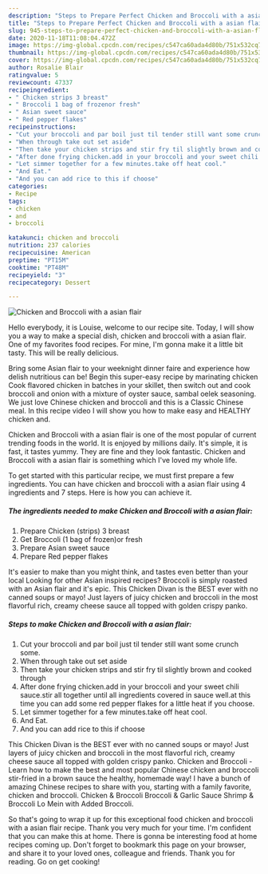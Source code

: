 ```yaml
---
description: "Steps to Prepare Perfect Chicken and Broccoli with a asian flair"
title: "Steps to Prepare Perfect Chicken and Broccoli with a asian flair"
slug: 945-steps-to-prepare-perfect-chicken-and-broccoli-with-a-asian-flair
date: 2020-11-18T11:08:04.472Z
image: https://img-global.cpcdn.com/recipes/c547ca60ada4d80b/751x532cq70/chicken-and-broccoli-with-a-asian-flair-recipe-main-photo.jpg
thumbnail: https://img-global.cpcdn.com/recipes/c547ca60ada4d80b/751x532cq70/chicken-and-broccoli-with-a-asian-flair-recipe-main-photo.jpg
cover: https://img-global.cpcdn.com/recipes/c547ca60ada4d80b/751x532cq70/chicken-and-broccoli-with-a-asian-flair-recipe-main-photo.jpg
author: Rosalie Blair
ratingvalue: 5
reviewcount: 47337
recipeingredient:
- " Chicken strips 3 breast"
- " Broccoli 1 bag of frozenor fresh"
- " Asian sweet sauce"
- " Red pepper flakes"
recipeinstructions:
- "Cut your broccoli and par boil just til tender still want some crunch some."
- "When through take out set aside"
- "Then take your chicken strips and stir fry til slightly brown and cooked through"
- "After done frying chicken.add in your broccoli and your sweet chili sauce.stir all together until all ingredients covered in sauce well.at this time you can add some red pepper flakes for a little heat if you choose."
- "Let simmer together for a few minutes.take off heat cool."
- "And Eat."
- "And you can add rice to this if choose"
categories:
- Recipe
tags:
- chicken
- and
- broccoli

katakunci: chicken and broccoli 
nutrition: 237 calories
recipecuisine: American
preptime: "PT15M"
cooktime: "PT48M"
recipeyield: "3"
recipecategory: Dessert

---
```



![Chicken and Broccoli with a asian flair](https://img-global.cpcdn.com/recipes/c547ca60ada4d80b/751x532cq70/chicken-and-broccoli-with-a-asian-flair-recipe-main-photo.jpg)

Hello everybody, it is Louise, welcome to our recipe site. Today, I will show you a way to make a special dish, chicken and broccoli with a asian flair. One of my favorites food recipes. For mine, I'm gonna make it a little bit tasty. This will be really delicious.

Bring some Asian flair to your weeknight dinner faire and experience how delish nutritious can be! Begin this super-easy recipe by marinating chicken Cook flavored chicken in batches in your skillet, then switch out and cook broccoli and onion with a mixture of oyster sauce, sambal oelek seasoning. We just love Chinese chicken and broccoli and this is a Classic Chinese meal. In this recipe video I will show you how to make easy and HEALTHY chicken and.

Chicken and Broccoli with a asian flair is one of the most popular of current trending foods in the world. It is enjoyed by millions daily. It's simple, it is fast, it tastes yummy. They are fine and they look fantastic. Chicken and Broccoli with a asian flair is something which I've loved my whole life.


To get started with this particular recipe, we must first prepare a few ingredients. You can have chicken and broccoli with a asian flair using 4 ingredients and 7 steps. Here is how you can achieve it.

<!--inarticleads1-->

##### The ingredients needed to make Chicken and Broccoli with a asian flair:

1. Prepare  Chicken (strips) 3 breast
1. Get  Broccoli (1 bag of frozen)or fresh
1. Prepare  Asian sweet sauce
1. Prepare  Red pepper flakes


It&#39;s easier to make than you might think, and tastes even better than your local Looking for other Asian inspired recipes? Broccoli is simply roasted with an Asian flair and it&#39;s epic. This Chicken Divan is the BEST ever with no canned soups or mayo! Just layers of juicy chicken and broccoli in the most flavorful rich, creamy cheese sauce all topped with golden crispy panko. 

<!--inarticleads2-->

##### Steps to make Chicken and Broccoli with a asian flair:

1. Cut your broccoli and par boil just til tender still want some crunch some.
1. When through take out set aside
1. Then take your chicken strips and stir fry til slightly brown and cooked through
1. After done frying chicken.add in your broccoli and your sweet chili sauce.stir all together until all ingredients covered in sauce well.at this time you can add some red pepper flakes for a little heat if you choose.
1. Let simmer together for a few minutes.take off heat cool.
1. And Eat.
1. And you can add rice to this if choose


This Chicken Divan is the BEST ever with no canned soups or mayo! Just layers of juicy chicken and broccoli in the most flavorful rich, creamy cheese sauce all topped with golden crispy panko. Chicken and Broccoli - Learn how to make the best and most popular Chinese chicken and broccoli stir-fried in a brown sauce the healthy, homemade way! I have a bunch of amazing Chinese recipes to share with you, starting with a family favorite, chicken and broccoli. Chicken &amp; Broccoli Broccoli &amp; Garlic Sauce Shrimp &amp; Broccoli Lo Mein with Added Broccoli. 

So that's going to wrap it up for this exceptional food chicken and broccoli with a asian flair recipe. Thank you very much for your time. I'm confident that you can make this at home. There is gonna be interesting food at home recipes coming up. Don't forget to bookmark this page on your browser, and share it to your loved ones, colleague and friends. Thank you for reading. Go on get cooking!
